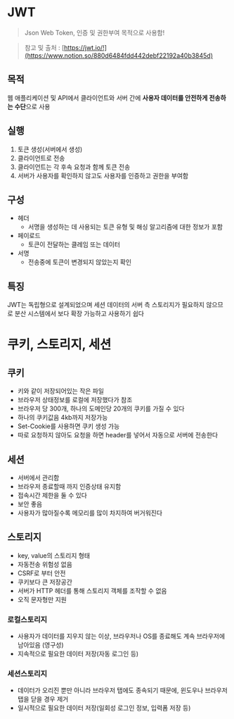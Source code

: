 # JWT

> Json Web Token, 인증 및 권한부여 목적으로 사용함!

> 참고 및 출처 : [https://jwt.io/!](https://www.notion.so/880d6484fdd442debf22192a40b3845d)

## 목적

웹 애플리케이션 및 API에서 클라이언트와 서버 간에 **사용자 데이터를 안전하게 전송하는 수단**으로 사용

## 실행

1. 토큰 생성(서버에서 생성)
2. 클라이언트로 전송
3. 클라이언트는 각 후속 요청과 함께 토큰 전송
4. 서버가 사용자를 확인하지 않고도 사용자를 인증하고 권한을 부여함

## 구성

- 헤더
  - 서명을 생성하는 데 사용되는 토큰 유형 및 해싱 알고리즘에 대한 정보가 포함
- 페이로드
  - 토큰이 전달하는 클레임 또는 데이터
- 서명
  - 전송중에 토큰이 변경되지 않았는지 확인

## 특징

JWT는 독립형으로 설계되었으며 세션 데이터의 서버 측 스토리지가 필요하지 않으므로 분산 시스템에서 보다 확장 가능하고 사용하기 쉽다

# 쿠키, 스토리지, 세션

## 쿠키

- 키와 같이 저장되어있는 작은 파일
- 브라우저 상태정보를 로컬에 저장했다가 참조
- 브라우저 당 300개, 하나의 도메인당 20개의 쿠키를 가질 수 있다
- 하나의 쿠키값음 4kb까지 저장가능
- Set-Cookie를 사용하면 쿠키 생성 가능
- 따로 요청하지 않아도 요청을 하면 header를 넣어서 자동으로 서버에 전송한다

## 세션

- 서버에서 관리함
- 브라우저 종료할때 까지 인증상태 유지함
- 접속시간 제한을 둘 수 있다
- 보안 좋음
- 사용자가 많아질수록 메모리를 많이 차지하여 버거워진다

## 스토리지

- key, value의 스토리지 형태
- 자동전송 위험성 없음
- CSRF로 부터 안전
- 쿠키보다 큰 저장공간
- 서버가 HTTP 헤더를 통해 스토리지 객체를 조작할 수 없음
- 오직 문자형만 지원

### 로컬스토리지

- 사용자가 데이터를 지우지 않는 이상, 브라우저나 OS를 종료해도 계속 브라우저에 남아있음 (영구성)
- 지속적으로 필요한 데이터 저장(자동 로그인 등)

### 세션스토리지

- 데이터가 오리진 뿐만 아니라 브라우저 탭에도 종속되기 때문에, 윈도우나 브라우저 탭을 닫을 경우 제거
- 일시적으로 필요한 데이터 저장(일회성 로그인 정보, 입력폼 저장 등)
